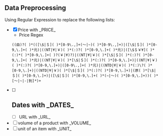 ## Data Preprocessing
Using Regular Expression to replace the following lists:
- [x] Price with \_PRICE\_
  - Price Regex
  ```
  ((由)?( )*(([\$|＄]( )*[0-9\.,]+(～|~)( )*[0-9\.,]+)|([\$|＄]( )*[0-9,\.]+( )*元)|((NT|¥|￥)( )*(:)?( )*[0-9,\.]+( )*元)|([\$＄￥¥]( )*(:)*( )*[0-9,\.]+( )?(￥|¥)?)|((NT|¥|￥)( )*[\$|＄]( )*(:)?( )*[0-9,\.]+( )*元)|((NT|¥|￥)( )*[\$|＄]( )*(:)?( )*[0-9,\.]+)|((NT|¥|￥)( )*(:)?( )*[0-9,\.]+)|([0-9\.,]+( )*元)|((NTD|¥|￥)( )*(:)\?( )*[0-9,\.]+)|((NTD|¥|￥)( )*[\$|＄]( )*(:)?( )*[0-9,\.]+)|(原( )*[\$|＄]( )*[0-9,\.]+)|([\$|＄]( )*[0-9,\.]+( )*(∼|～)( )*[0-9,\.]+))( )*[～|~|-|到]*)+
  ```
- [ ] Dates with \_DATES\_
  - 
  - [ ] URL with \_URL\_
- [ ] volume of a product with \_VOLUME\_
- [ ] unit of an item with \_UNIT\_

